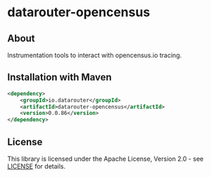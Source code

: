 # datarouter-opencensus

## About
Instrumentation tools to interact with opencensus.io tracing. 

## Installation with Maven

```xml
<dependency>
	<groupId>io.datarouter</groupId>
	<artifactId>datarouter-opencensus</artifactId>
	<version>0.0.86</version>
</dependency>
```

## License

This library is licensed under the Apache License, Version 2.0 - see [LICENSE](../LICENSE) for details.
